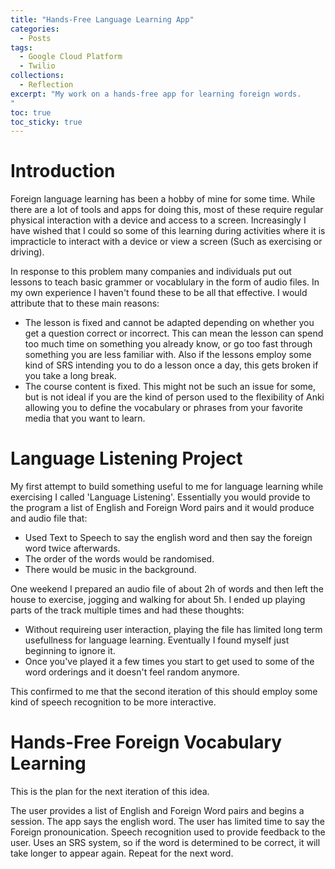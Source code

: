 ```yaml
---
title: "Hands-Free Language Learning App"
categories:
  - Posts
tags:
  - Google Cloud Platform
  - Twilio
collections:
  - Reflection
excerpt: "My work on a hands-free app for learning foreign words.
"
toc: true
toc_sticky: true
---
```

# Introduction
Foreign language learning has been a hobby of mine for some time. While there are a lot of tools and apps for doing this, most of these require regular physical interaction with a device and access to a screen. Increasingly I have wished that I could so some of this learning during activities where it is impracticle to interact with a device or view a screen (Such as exercising or driving).

In response to this problem many companies and individuals put out lessons to teach basic grammer or vocablulary in the form of audio files. In my own experience I haven't found these to be all that effective. I would attribute that to these main reasons:
* The lesson is fixed and cannot be adapted depending on whether you get a question correct or incorrect. This can mean the lesson can spend too much time on something you already know, or go too fast through something you are less familiar with. Also if the lessons employ some kind of SRS intending you to do a lesson once a day, this gets broken if you take a long break.
* The course content is fixed. This might not be such an issue for some, but is not ideal if you are the kind of person used to the flexibility of Anki allowing you to define the vocabulary or phrases from your favorite media that you want to learn.

# Language Listening Project
My first attempt to build something useful to me for language learning while exercising I called 'Language Listening'.
Essentially you would provide to the program a list of English and Foreign Word pairs and it would produce and audio file that:
* Used Text to Speech to say the english word and then say the foreign word twice afterwards.
* The order of the words would be randomised.
* There would be music in the background.

One weekend I prepared an audio file of about 2h of words and then left the house to exercise, jogging and walking for about 5h.
I ended up playing parts of the track multiple times and had these thoughts:
* Without requireing user interaction, playing the file has limited long term usefullness for language learning. Eventually I found myself just beginning to ignore it.
* Once you've played it a few times you start to get used to some of the word orderings and it doesn't feel random anymore.

This confirmed to me that the second iteration of this should employ some kind of speech recognition to be more interactive.

# Hands-Free Foreign Vocabulary Learning
This is the plan for the next iteration of this idea.

The user provides a list of English and Foreign Word pairs and begins a session.
The app says the english word.
The user has limited time to say the Foreign pronounication.
Speech recognition used to provide feedback to the user.
Uses an SRS system, so if the word is determined to be correct, it will take longer to appear again.
Repeat for the next word.


